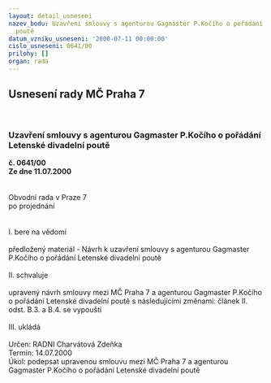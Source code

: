 ```yaml
---
layout: detail_usneseni
nazev_bodu: Uzavření smlouvy s agenturou Gagmaster P.Kočího o pořádání Letenské divadelní
  poutě
datum_vzniku_usneseni: '2000-07-11 00:00:00'
cislo_usneseni: 0641/00
prilohy: []
organ: rada
---
```

<div id="ucUsn_pList" class="usn">
	<span><h2>Usnesení rady MČ Praha 7 </h2>
<br></span><div class="standBody">
<span><h3>Uzavření smlouvy s agenturou Gagmaster P.Kočího o pořádání Letenské divadelní poutě</h3></span><div class="center">
		<strong>č. 0641/00</strong><br>
	</div>
<div class="center">
		<strong>Ze dne 11.07.2000</strong><br><br>
	</div>     <br>Obvodní rada v Praze 7<br>po projednání<br><br><br>I.	bere na vědomí<br><br> předložený materiál - Návrh k uzavření smlouvy s agenturou Gagmaster P.Kočího o pořádání Letenské divadelní poutě	<br><br>II.	schvaluje <br><br>upravený návrh smlouvy mezi MČ Praha 7 a agenturou Gagmaster P.Kočího o pořádání Letenské divadelní poutě s následujícími změnami: článek II. odst. B.3. a B.4. se vypouští<br><br>III.	ukládá <br><br> Určen:	     	RADNI Charvátová Zdeňka<br>Termín: 14.07.2000<br>Úkol:	podepsat upravenou smlouvu mezi MČ Praha 7 a agenturou Gagmaster P.Kočího o pořádání Letenské divadelní poutě<br> </div>
</div>